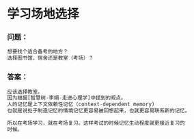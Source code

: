# 学习场地选择

### 问题：

```javascript
想要找个适合备考的地方？
选择图书馆，宿舍还是教室（考场）？
```

### 答案：

```javascript
应该选择教室。
因为根据[智慧树-李娟-走进心理学]中提到的观点。
人的记忆是上下文依赖性记忆（context-dependent memory)
也就是说处于制造记忆的情境记忆更容易被回想起来，也就更容易联系新的记忆。

所以在考场学习，就在考场复习。这样考试的时候记忆生动程度就更接近复习的
时候。
```